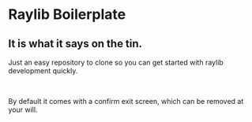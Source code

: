 # Raylib Boilerplate
## It is what it says on the tin.

Just an easy repository to clone so you can get started with raylib development quickly.

<br>

By default it comes with a confirm exit screen, which can be removed at your will.